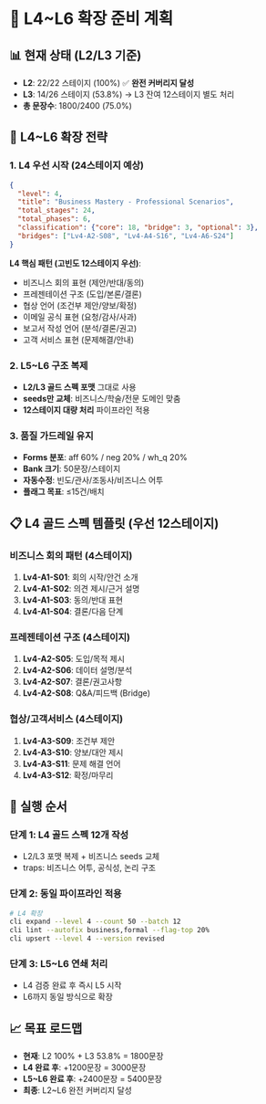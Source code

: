 # 🚀 L4~L6 확장 준비 계획

## 📊 **현재 상태 (L2/L3 기준)**
- **L2**: 22/22 스테이지 (100%) ✅ **완전 커버리지 달성**
- **L3**: 14/26 스테이지 (53.8%) → L3 잔여 12스테이지 별도 처리
- **총 문장수**: 1800/2400 (75.0%)

## 🎯 **L4~L6 확장 전략**

### **1. L4 우선 시작** (24스테이지 예상)
```json
{
  "level": 4,
  "title": "Business Mastery - Professional Scenarios",
  "total_stages": 24,
  "total_phases": 6,
  "classification": {"core": 18, "bridge": 3, "optional": 3},
  "bridges": ["Lv4-A2-S08", "Lv4-A4-S16", "Lv4-A6-S24"]
}
```

**L4 핵심 패턴 (고빈도 12스테이지 우선)**:
- 비즈니스 회의 표현 (제안/반대/동의)
- 프레젠테이션 구조 (도입/본론/결론)
- 협상 언어 (조건부 제안/양보/확정)
- 이메일 공식 표현 (요청/감사/사과)
- 보고서 작성 언어 (분석/결론/권고)
- 고객 서비스 표현 (문제해결/안내)

### **2. L5~L6 구조 복제**
- **L2/L3 골드 스펙 포맷** 그대로 사용
- **seeds만 교체**: 비즈니스/학술/전문 도메인 맞춤
- **12스테이지 대량 처리** 파이프라인 적용

### **3. 품질 가드레일 유지**
- **Forms 분포**: aff 60% / neg 20% / wh_q 20%
- **Bank 크기**: 50문장/스테이지
- **자동수정**: 빈도/관사/조동사/비즈니스 어투
- **플래그 목표**: ≤15건/배치

## 📋 **L4 골드 스펙 템플릿 (우선 12스테이지)**

### **비즈니스 회의 패턴 (4스테이지)**
1. **Lv4-A1-S01**: 회의 시작/안건 소개
2. **Lv4-A1-S02**: 의견 제시/근거 설명  
3. **Lv4-A1-S03**: 동의/반대 표현
4. **Lv4-A1-S04**: 결론/다음 단계

### **프레젠테이션 구조 (4스테이지)**
1. **Lv4-A2-S05**: 도입/목적 제시
2. **Lv4-A2-S06**: 데이터 설명/분석
3. **Lv4-A2-S07**: 결론/권고사항
4. **Lv4-A2-S08**: Q&A/피드백 (Bridge)

### **협상/고객서비스 (4스테이지)**
1. **Lv4-A3-S09**: 조건부 제안
2. **Lv4-A3-S10**: 양보/대안 제시
3. **Lv4-A3-S11**: 문제 해결 언어
4. **Lv4-A3-S12**: 확정/마무리

## 🚀 **실행 순서**

### **단계 1**: L4 골드 스펙 12개 작성
- L2/L3 포맷 복제 + 비즈니스 seeds 교체
- traps: 비즈니스 어투, 공식성, 논리 구조

### **단계 2**: 동일 파이프라인 적용
```bash
# L4 확장
cli expand --level 4 --count 50 --batch 12
cli lint --autofix business,formal --flag-top 20%  
cli upsert --level 4 --version revised
```

### **단계 3**: L5~L6 연쇄 처리
- L4 검증 완료 후 즉시 L5 시작
- L6까지 동일 방식으로 확장

## 📈 **목표 로드맵**
- **현재**: L2 100% + L3 53.8% = 1800문장
- **L4 완료 후**: +1200문장 = 3000문장  
- **L5~L6 완료 후**: +2400문장 = 5400문장
- **최종**: L2~L6 완전 커버리지 달성